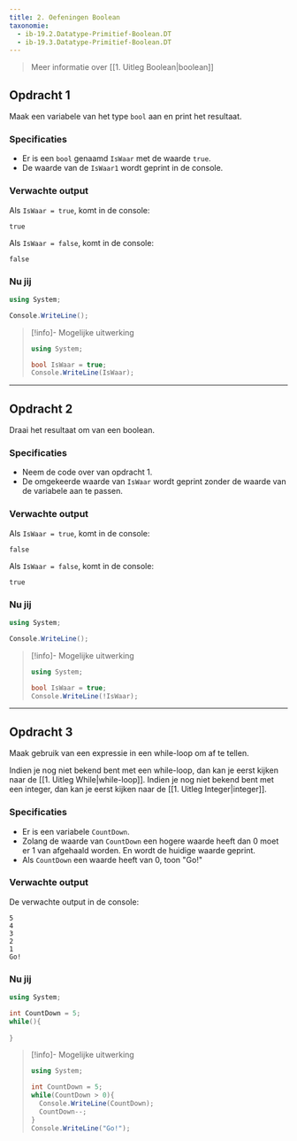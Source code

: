 ```yaml
---
title: 2. Oefeningen Boolean
taxonomie:
  - ib-19.2.Datatype-Primitief-Boolean.DT
  - ib-19.3.Datatype-Primitief-Boolean.DT
---
```


> Meer informatie over [[1. Uitleg Boolean|boolean]]

## Opdracht 1
Maak een variabele van het type `bool` aan en print het resultaat.

### Specificaties
- Er is een `bool` genaamd `IsWaar` met de waarde `true`.
- De waarde van de `IsWaar1` wordt geprint in de console.

### Verwachte output
Als `IsWaar = true`, komt in de console:
```
true
```
Als `IsWaar = false`, komt in de console:
```
false
```

### Nu jij
``` csharp runner
using System;

Console.WriteLine();
``` 

> [!info]- Mogelijke uitwerking
> ``` csharp
> using System;
>
> bool IsWaar = true;
> Console.WriteLine(IsWaar);
> ```

---

## Opdracht 2
Draai het resultaat om van een boolean.

### Specificaties
- Neem de code over van opdracht 1.
- De omgekeerde waarde van `IsWaar` wordt geprint zonder de waarde van de variabele aan te passen.

### Verwachte output
Als `IsWaar = true`, komt in de console:
```
false
```
Als `IsWaar = false`, komt in de console:
```
true
```

### Nu jij
``` csharp runner
using System;

Console.WriteLine();
``` 

> [!info]- Mogelijke uitwerking
> ``` csharp
> using System;
>
> bool IsWaar = true;
> Console.WriteLine(!IsWaar);
> ```

---

## Opdracht 3
Maak gebruik van een expressie in een while-loop om af te tellen.

Indien je nog niet bekend bent met een while-loop, dan kan je eerst kijken naar de [[1. Uitleg While|while-loop]].
Indien je nog niet bekend bent met een integer, dan kan je eerst kijken naar de [[1. Uitleg Integer|integer]].

### Specificaties
- Er is een variabele `CountDown`.
- Zolang de waarde van `CountDown` een hogere waarde heeft dan 0 moet er 1 van afgehaald worden. En wordt de huidige waarde geprint.
- Als `CountDown` een waarde heeft van 0, toon "Go!"

### Verwachte output
De verwachte output in de console:
```
5
4
3
2
1
Go!
```

### Nu jij
``` csharp runner
using System;

int CountDown = 5;
while(){
	
}
``` 

> [!info]- Mogelijke uitwerking
> ``` csharp
> using System;  
> 
> int CountDown = 5;  
> while(CountDown > 0){  
>   Console.WriteLine(CountDown);  
>   CountDown--;
> }  
> Console.WriteLine("Go!");
> ```
